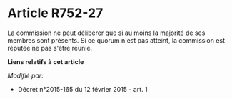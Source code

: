 # Article R752-27

La commission ne peut délibérer que si au moins la majorité de ses membres sont présents. Si ce quorum n'est pas atteint, la
commission est réputée ne pas s'être réunie.

**Liens relatifs à cet article**

_Modifié par_:

  - Décret n°2015-165 du 12 février 2015 - art. 1
